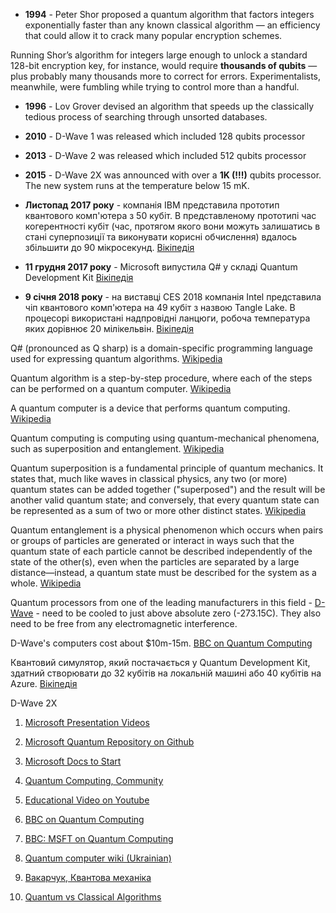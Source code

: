 * **1994** - Peter Shor proposed a quantum algorithm that factors integers exponentially faster than any known classical algorithm — an efficiency that could allow it to crack many popular encryption schemes.

Running Shor’s algorithm for integers large enough to unlock a standard 128-bit encryption key, for instance, would require **thousands of qubits** — plus probably many thousands more to correct for errors. Experimentalists, meanwhile, were fumbling while trying to control more than a handful.

* **1996** - Lov Grover devised an algorithm that speeds up the classically tedious process of searching through unsorted databases. 

* **2010** - D-Wave 1 was released which included 128 qubits processor

* **2013** - D-Wave 2 was released which included 512 qubits processor

* **2015** - D-Wave 2X was announced with over a **1K (!!!)** qubits processor. The new system runs at the temperature below 15 mK.

* **Листопад 2017 року** - компанія IBM представила прототип квантового комп'ютера з 50 кубіт. В представленому прототипі час когерентності кубіт (час, протягом якого вони можуть залишатись в стані суперпозиції та виконувати корисні обчислення) вдалось збільшити до 90 мікросекунд. [Вікіпедія](https://uk.wikipedia.org/wiki/%D0%9A%D0%B2%D0%B0%D0%BD%D1%82%D0%BE%D0%B2%D0%B8%D0%B9_%D0%BA%D0%BE%D0%BC%D0%BF%27%D1%8E%D1%82%D0%B5%D1%80)

* **11 грудня 2017 року** - Microsoft випустила Q# у складі Quantum Development Kit [Вікіпедія](https://uk.wikipedia.org/wiki/Q_Sharp)

* **9 січня 2018 року** - на виставці CES 2018 компанія Intel представила чіп квантового комп'ютера на 49 кубіт з назвою Tangle Lake. В процесорі використані надпровідні ланцюги, робоча температура яких дорівнює 20 мілікельвін. [Вікіпедія](https://uk.wikipedia.org/wiki/%D0%9A%D0%B2%D0%B0%D0%BD%D1%82%D0%BE%D0%B2%D0%B8%D0%B9_%D0%BA%D0%BE%D0%BC%D0%BF%27%D1%8E%D1%82%D0%B5%D1%80)

Q# (pronounced as Q sharp) is a domain-specific programming language used for expressing quantum algorithms. [Wikipedia](https://en.wikipedia.org/wiki/Q_Sharp)

Quantum algorithm is a step-by-step procedure, where each of the steps can be performed on a quantum computer. [Wikipedia](https://en.wikipedia.org/wiki/Quantum_algorithm)

A quantum computer is a device that performs quantum computing. [Wikipedia](https://en.wikipedia.org/wiki/Quantum_computing)

Quantum computing is computing using quantum-mechanical phenomena, such as superposition and entanglement. [Wikipedia](https://en.wikipedia.org/wiki/Quantum_computing)

Quantum superposition is a fundamental principle of quantum mechanics. It states that, much like waves in classical physics, any two (or more) quantum states can be added together ("superposed") and the result will be another valid quantum state; and conversely, that every quantum state can be represented as a sum of two or more other distinct states. [Wikipedia](https://en.wikipedia.org/wiki/Quantum_superposition)

Quantum entanglement is a physical phenomenon which occurs when pairs or groups of particles are generated or interact in ways such that the quantum state of each particle cannot be described independently of the state of the other(s), even when the particles are separated by a large distance—instead, a quantum state must be described for the system as a whole. [Wikipedia](https://en.wikipedia.org/wiki/Quantum_entanglement)

Quantum processors from one of the leading manufacturers in this field - [D-Wave](https://www.dwavesys.com/) - need to be cooled to just above absolute zero (-273.15C). They also need to be free from any electromagnetic interference. 

D-Wave's computers cost about $10m-15m. [BBC on Quantum Computing](http://www.bbc.com/news/business-35886456)

Квантовий симулятор, який постачається у Quantum Development Kit, здатний створювати до 32 кубітів на локальній машині або 40 кубітів на Azure. [Вікіпедія](https://uk.wikipedia.org/wiki/Q_Sharp)

D-Wave 2X

1. [Microsoft Presentation Videos](http://aka.ms/QuantumPlaylist)

1. [Microsoft Quantum Repository on Github](https://github.com/Microsoft/Quantum)

1. [Microsoft Docs to Start](https://docs.microsoft.com/en-us/quantum/quantum-concepts-1-intro)

1. [Quantum Computing, Community](https://github.com/krishnakumarsekar/awesome-quantum-machine-learning/)

1. [Educational Video on Youtube](https://www.youtube.com/watch?v=JhHMJCUmq28)

1. [BBC on Quantum Computing](http://www.bbc.com/news/business-35886456)

1. [BBC: MSFT on Quantum Computing](http://www.bbc.com/news/business-42797846)

1. [Quantum computer wiki (Ukrainian)](https://uk.wikipedia.org/wiki/%D0%9A%D0%B2%D0%B0%D0%BD%D1%82%D0%BE%D0%B2%D0%B8%D0%B9_%D0%BA%D0%BE%D0%BC%D0%BF%27%D1%8E%D1%82%D0%B5%D1%80)

1. [Вакарчук, Квантова механіка](http://old.physics.lnu.edu.ua/depts/KTF/books/QM4/QM4.pdf)

1. [Quantum vs Classical Algorithms](https://www.quantamagazine.org/quantum-computers-struggle-against-classical-algorithms-20180201/)
